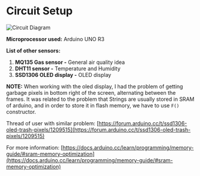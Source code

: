 # Circuit Setup

![Circuit Diagram](https://github.com/user-attachments/assets/7f04088d-004e-413f-bb50-87c71d4f9813)


**Microprocessor used:** Arduino UNO R3

**List of other sensors:**

1) **MQ135 Gas sensor -** General air quality idea
2) **DHT11 sensor -** Temperature and Humidity
3) **SSD1306 OLED display -** OLED display 

**NOTE:** When working with the oled display, I had the problem of getting garbage pixels in bottom right of the screen, alternating between the frames. It was related to the problem that Strings are usually stored in SRAM of arduino, and in order to store it in flash memory, we have to use `F()` constructor. 

Thread of user with similar problem: [https://forum.arduino.cc/t/ssd1306-oled-trash-pixels/1209515](https://forum.arduino.cc/t/ssd1306-oled-trash-pixels/1209515)

For more information: [https://docs.arduino.cc/learn/programming/memory-guide/#sram-memory-optimization](https://docs.arduino.cc/learn/programming/memory-guide/#sram-memory-optimization)
